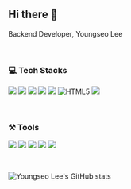 ## Hi there 👋

Backend Developer, Youngseo Lee

<br>

### 💻 Tech Stacks

<img src="https://img.shields.io/badge/Python-f9f4f4?style=for-the-badge&logo=Python&logoColor=blue"> <img src="https://img.shields.io/badge/Jupyter-f9f4f4?style=for-the-badge&logo=Jupyter&logoColor=blue">
<img src="https://img.shields.io/badge/JavaScript-f9f4f4?style=for-the-badge&logo=javascript&logoColor=F7DF1E"/>
<img src="https://img.shields.io/badge/Node.js-f9f4f4?style=for-the-badge&logo=node.js&logoColor=F7DF1E"/>
<img src="https://img.shields.io/badge/MySQL-f9f4f4?style=for-the-badge&logo=MySQL&logoColor=white">
<img  alt="HTML5" src="https://img.shields.io/badge/HTML5-f9f4f4?style=for-the-badge&logo=html5&logoColor=red">
<img src="https://img.shields.io/badge/CSS3-f9f4f4?style=for-the-badge&logo=css3&logoColor=1572B6"/>

<br>

### ⚒️ Tools

<img src="https://img.shields.io/badge/Slack-f9f4f4?style=for-the-badge&logo=Slack&logoColor=4A154B"/> <img src="https://img.shields.io/badge/Trello-f9f4f4?style=for-the-badge&logo=Trello&logoColor=blue"/> <img src="https://img.shields.io/badge/Git-f9f4f4?style=for-the-badge&logo=Git&logoColor=070000"/> <img src="https://img.shields.io/badge/GitHub-f9f4f4?style=for-the-badge&logo=GitHub&logoColor=070000"/> <img src="https://img.shields.io/badge/Notion-f9f4f4?style=for-the-badge&logo=Notion&logoColor=070000"/>

<br>

![Youngseo Lee's GitHub stats](https://github-readme-stats.vercel.app/api?username=Seoya0512&theme=dracula&show_icons=true)
